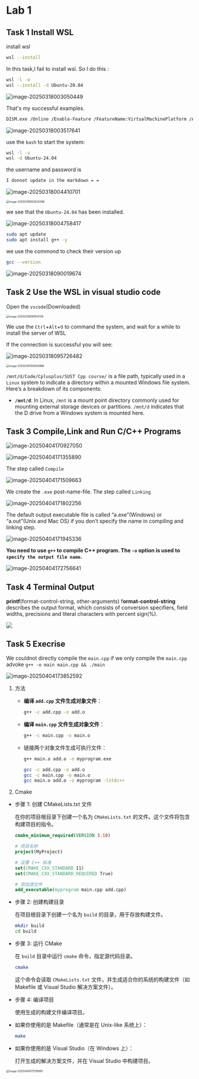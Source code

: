 # Lab 1

## Task 1 Install WSL

install wsl
```bash
wsl --install
```
In this task,I fail to install wsl.
So I do this :

```bash
wsl -l -o
wsl --install -d Ubuntu-20.04
```

![image-20250318003050449](.\pic\1.png)

That's my successful examples.

```BASH
DISM.exe /Online /Enable-Feature /FeatureName:VirtualMachinePlatform /All /NoRestart
```

![image-20250318003517641](.\pic\2.png)

use the `bash` to start the system:

```bash
wsl -l -v
wsl -d Ubuntu-24.04
```



the username and password is

```bash
I donnot update in the markdown = =
```

![image-20250318004410701](.\pic\3.png)

<img src=".\pic\4.png" alt="image-20250318004520398" style="zoom:50%;" />

we see that the `Ubuntu-24.04` has been installed.

![image-20250318004758417](.\pic\5.png)

```bash
sudo apt update
sudo apt install g++ -y
```

we use the commond to check their version up

```bash
gcc --version
```

![image-20250318090019674](.\pic\6.png)

## Task 2 Use the WSL in visual studio code

Open the `vscode`(Downloaded)

<img src=".\pic\7.png" alt="image-20250318091814709" style="zoom:50%;" />

We use the `Ctrl`+`Alt`+`O` to command the system, and wait for a while to install the server of WSL

If the connection is successful you will see:

![image-20250318095726482](.\pic\8.png)

<img src=".\pic\9.png" alt="image-20250318100004986" style="zoom:50%;" />

`/mnt/d/Code/Cplusplus/SUST Cpp course/` is a file path, typically used in a `Linux` system to indicate a directory within a mounted Windows file system. Here’s a breakdown of its components:

- **`/mnt/d`**: In Linux, `/mnt` is a mount point directory commonly used for mounting external storage devices or partitions. `/mnt/d` indicates that the D drive from a Windows system is mounted here.



## Task 3 Compile,Link and Run C/C++ Programs

![image-20250404170927050](.\pic\compileProcession.png)



![image-20250404171355890](.\pic\compileFileStep.png)

The step called `Compile`

![image-20250404171509663](.\pic\compileFileStep2.png)

We create  the `.exe` post-name-file. The step called `Linking`

![image-20250404171802256](.\pic\compileFileStep3.png)

The default output executable file is called “a.exe”(Windows) or “a.out”(Unix  and Mac OS) if you don’t specify the name in compiling and linking step.

![image-20250404171945336](.\pic\compileFileStep4.png)

**You need to use `g++` to compile C++ program. The `-o` option is used to `specify the output file name`.**



![image-20250404172756641](.\pic\compileFileStep5.png)

## Task 4 Terminal Output

**printf**(format-control-string, other-arguments) f**ormat-control-string** describes the output format, which consists of conversion specifiers, field  widths, precisions and literal characters with percent sign(%).

![](.\pic\Picture.png)



## Task 5 Execrise

We couldnot directly compile the `main.cpp` if we only compile the `main.cpp` advoke `g++ -o main main.cpp && ./main`

![image-20250404173852592](.\pic\compileError.png)

1. 方法

    - **编译 `add.cpp` 文件生成对象文件**：
    
       ```bash
       g++ -c add.cpp -o add.o
       ```
       
    - **编译 `main.cpp` 文件生成对象文件**：
    
       ~~~bash
       g++ -c main.cpp -o main.o
       ~~~
    

	- 链接两个对象文件生成可执行文件：
	
	    ~~~bash
	    g++ main.o add.o -o myprogram.exe
	    ~~~
	    
	    ```bash
	    gcc -c add.cpp -o add.o
	    gcc -c main.cpp -o main.o
	    gcc main.o add.o -o myprogram -lstdc++
	    ```
	
2. Cmake

- 步骤 1: 创建 CMakeLists.txt 文件

    在你的项目根目录下创建一个名为 `CMakeLists.txt` 的文件。这个文件将包含构建项目的指令。

    ```cmake
    cmake_minimum_required(VERSION 3.10)

    # 项目名称
    project(MyProject)

    # 设置 C++ 标准
    set(CMAKE_CXX_STANDARD 11)
    set(CMAKE_CXX_STANDARD_REQUIRED True)

    # 添加源文件
    add_executable(myprogram main.cpp add.cpp)
    ```

- 步骤 2: 创建构建目录

    在项目根目录下创建一个名为 `build` 的目录，用于存放构建文件。

    ```bash
    mkdir build
    cd build
    ```

- 步骤 3: 运行 CMake

    在 `build` 目录中运行 `cmake` 命令，指定源代码目录。

    ```bash
    cmake
    ```
    
    
    这个命令会读取 `CMakeLists.txt` 文件，并生成适合你的系统的构建文件（如 Makefile 或 Visual Studio 解决方案文件）。

- 步骤 4: 编译项目

    使用生成的构建文件编译项目。

- 如果你使用的是 Makefile（通常是在 Unix-like 系统上）：

    ```bash
    make
    ```

- 如果你使用的是 Visual Studio（在 Windows 上）：

    打开生成的解决方案文件，并在 Visual Studio 中构建项目。

<img src=".\pic\completed.png" alt="image-20250404175116891" style="zoom:50%;" />
